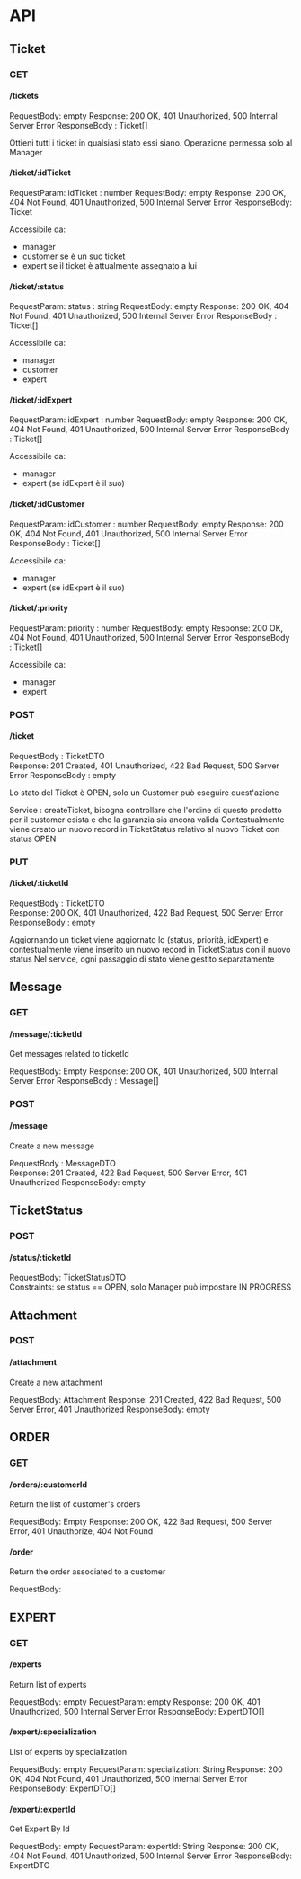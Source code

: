 # API

## Ticket

### GET

#### /tickets
RequestBody: empty
Response: 200 OK, 401 Unauthorized, 500 Internal Server Error 
ResponseBody : Ticket[]

Ottieni tutti i ticket in qualsiasi stato essi siano.
Operazione permessa solo al Manager

#### /ticket/:idTicket
RequestParam: idTicket : number
RequestBody: empty
Response: 200 OK, 404 Not Found, 401 Unauthorized, 500 Internal Server Error
ResponseBody: Ticket

Accessibile da:
- manager
- customer se è un suo ticket
- expert se il ticket è attualmente assegnato a lui

#### /ticket/:status
RequestParam: status : string
RequestBody: empty
Response: 200 OK, 404 Not Found, 401 Unauthorized, 500 Internal Server Error
ResponseBody : Ticket[]

Accessibile da:
- manager
- customer
- expert

#### /ticket/:idExpert
RequestParam: idExpert : number
RequestBody: empty
Response: 200 OK, 404 Not Found, 401 Unauthorized, 500 Internal Server Error
ResponseBody : Ticket[]

Accessibile da:
- manager
- expert (se idExpert è il suo)

#### /ticket/:idCustomer
RequestParam: idCustomer : number
RequestBody: empty
Response: 200 OK, 404 Not Found, 401 Unauthorized, 500 Internal Server Error
ResponseBody : Ticket[]

Accessibile da:
- manager
- expert (se idExpert è il suo)

#### /ticket/:priority
RequestParam: priority : number
RequestBody: empty
Response: 200 OK, 404 Not Found, 401 Unauthorized, 500 Internal Server Error
ResponseBody : Ticket[]

Accessibile da:
- manager
- expert

### POST

#### /ticket
RequestBody : TicketDTO \
Response: 201 Created, 401 Unauthorized, 422 Bad Request, 500 Server Error
ResponseBody : empty

Lo stato del Ticket è OPEN, solo un Customer può eseguire quest'azione

Service : createTicket, bisogna controllare che l'ordine di questo prodotto per il customer esista e che la garanzia sia ancora valida
Contestualmente viene creato un nuovo record in TicketStatus relativo al nuovo Ticket con status OPEN

### PUT

#### /ticket/:ticketId
RequestBody : TicketDTO \
Response: 200 OK, 401 Unauthorized, 422 Bad Request, 500 Server Error
ResponseBody : empty

Aggiornando un ticket viene aggiornato lo (status, priorità, idExpert) e contestualmente viene inserito un nuovo record in TicketStatus con il nuovo status
Nel service, ogni passaggio di stato viene gestito separatamente

## Message

### GET

#### /message/:ticketId

Get messages related to ticketId

RequestBody: Empty
Response: 200 OK, 401 Unauthorized, 500 Internal Server Error
ResponseBody : Message[]

### POST

#### /message
Create a new message

RequestBody : MessageDTO \
Response: 201 Created, 422 Bad Request, 500 Server Error, 401 Unauthorized
ResponseBody: empty

## TicketStatus

### POST

#### /status/:ticketId

RequestBody: TicketStatusDTO \
Constraints: se status == OPEN, solo Manager può impostare IN PROGRESS

## Attachment

### POST 

#### /attachment
Create a new attachment

RequestBody: Attachment
Response: 201 Created, 422 Bad Request, 500 Server Error, 401 Unauthorized
ResponseBody: empty


## ORDER

### GET

#### /orders/:customerId
Return the list of customer's orders

RequestBody: Empty
Response: 200 OK, 422 Bad Request, 500 Server Error, 401 Unauthorize, 404 Not Found


#### /order
Return the order associated to a customer

RequestBody: 

## EXPERT

### GET

#### /experts

Return list of experts

RequestBody: empty
RequestParam: empty
Response: 200 OK, 401 Unauthorized, 500 Internal Server Error
ResponseBody: ExpertDTO[]

#### /expert/:specialization

List of experts by specialization

RequestBody: empty
RequestParam: specialization: String
Response: 200 OK, 404 Not Found, 401 Unauthorized, 500 Internal Server Error
ResponseBody: ExpertDTO[]

#### /expert/:expertId

Get Expert By Id

RequestBody: empty
RequestParam: expertId: String
Response: 200 OK, 404 Not Found, 401 Unauthorized, 500 Internal Server Error
ResponseBody: ExpertDTO
